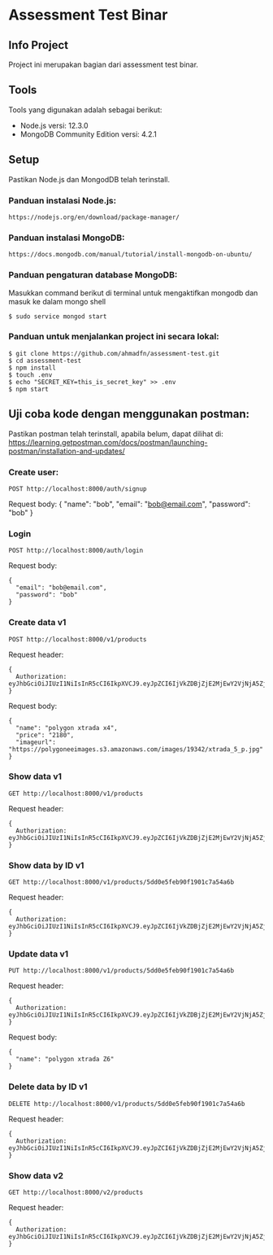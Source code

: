 # Assessment Test Binar

## Info Project
Project ini merupakan bagian dari assessment test binar.
  
## Tools
Tools yang digunakan adalah sebagai berikut:
* Node.js versi: 12.3.0
* MongoDB Community Edition versi: 4.2.1 
  
## Setup
Pastikan Node.js dan MongodDB telah terinstall.

### Panduan instalasi Node.js:
```
https://nodejs.org/en/download/package-manager/
```

### Panduan instalasi MongoDB:
```
https://docs.mongodb.com/manual/tutorial/install-mongodb-on-ubuntu/
```

### Panduan pengaturan database MongoDB:

Masukkan command berikut di terminal untuk mengaktifkan mongodb dan masuk ke dalam mongo shell
```
$ sudo service mongod start
```

### Panduan untuk menjalankan project ini secara lokal:

```
$ git clone https://github.com/ahmadfn/assessment-test.git
$ cd assessment-test
$ npm install
$ touch .env
$ echo "SECRET_KEY=this_is_secret_key" >> .env
$ npm start
```

## Uji coba kode dengan menggunakan postman:

Pastikan postman telah terinstall, apabila belum, dapat dilihat di: 
https://learning.getpostman.com/docs/postman/launching-postman/installation-and-updates/

### Create user:
```
POST http://localhost:8000/auth/signup
```
Request body:
{
  "name": "bob",
  "email": "bob@email.com",
  "password": "bob"
}

### Login
```
POST http://localhost:8000/auth/login
```
Request body:
```
{
  "email": "bob@email.com",
  "password": "bob"
}
```

### Create data v1
```
POST http://localhost:8000/v1/products
```
Request header: 
```
{
  Authorization: eyJhbGciOiJIUzI1NiIsInR5cCI6IkpXVCJ9.eyJpZCI6IjVkZDBjZjE2MjEwY2VjNjA5ZjhiYmE3OSIsImlhdCI6MTU3Mzk2NTc0N30.0MPlDXJ_lwd6fpW6zuTsjbODLAlMfqZx1M826dBjqUw
}
```
Request body:
```
{
  "name": "polygon xtrada x4",
  "price": "2180",
  "imageurl": "https://polygoneeimages.s3.amazonaws.com/images/19342/xtrada_5_p.jpg"
}
```

### Show data v1
```
GET http://localhost:8000/v1/products
```
Request header: 
```
{
  Authorization: eyJhbGciOiJIUzI1NiIsInR5cCI6IkpXVCJ9.eyJpZCI6IjVkZDBjZjE2MjEwY2VjNjA5ZjhiYmE3OSIsImlhdCI6MTU3Mzk2NTc0N30.0MPlDXJ_lwd6fpW6zuTsjbODLAlMfqZx1M826dBjqUw
}
```

### Show data by ID v1
```
GET http://localhost:8000/v1/products/5dd0e5feb90f1901c7a54a6b
```
Request header: 
```
{
  Authorization: eyJhbGciOiJIUzI1NiIsInR5cCI6IkpXVCJ9.eyJpZCI6IjVkZDBjZjE2MjEwY2VjNjA5ZjhiYmE3OSIsImlhdCI6MTU3Mzk2NTc0N30.0MPlDXJ_lwd6fpW6zuTsjbODLAlMfqZx1M826dBjqUw
}
```

### Update data v1
```
PUT http://localhost:8000/v1/products/5dd0e5feb90f1901c7a54a6b
```
Request header: 
```
{
  Authorization: eyJhbGciOiJIUzI1NiIsInR5cCI6IkpXVCJ9.eyJpZCI6IjVkZDBjZjE2MjEwY2VjNjA5ZjhiYmE3OSIsImlhdCI6MTU3Mzk2NTc0N30.0MPlDXJ_lwd6fpW6zuTsjbODLAlMfqZx1M826dBjqUw
}
```
Request body:
```
{
  "name": "polygon xtrada Z6"
}
```

### Delete data by ID v1
```
DELETE http://localhost:8000/v1/products/5dd0e5feb90f1901c7a54a6b
```
Request header: 
```
{
  Authorization: eyJhbGciOiJIUzI1NiIsInR5cCI6IkpXVCJ9.eyJpZCI6IjVkZDBjZjE2MjEwY2VjNjA5ZjhiYmE3OSIsImlhdCI6MTU3Mzk2NTc0N30.0MPlDXJ_lwd6fpW6zuTsjbODLAlMfqZx1M826dBjqUw
}
```

### Show data v2
```
GET http://localhost:8000/v2/products
```
Request header: 
```
{
  Authorization: eyJhbGciOiJIUzI1NiIsInR5cCI6IkpXVCJ9.eyJpZCI6IjVkZDBjZjE2MjEwY2VjNjA5ZjhiYmE3OSIsImlhdCI6MTU3Mzk2NTc0N30.0MPlDXJ_lwd6fpW6zuTsjbODLAlMfqZx1M826dBjqUw
}
```